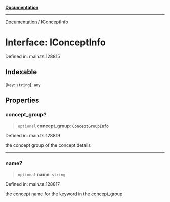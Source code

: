 [**Documentation**](../README.md)

***

[Documentation](../README.md) / IConceptInfo

# Interface: IConceptInfo

Defined in: main.ts:128815

## Indexable

\[`key`: `string`\]: `any`

## Properties

### concept\_group?

> `optional` **concept\_group**: [`ConceptGroupInfo`](../classes/ConceptGroupInfo.md)

Defined in: main.ts:128819

the concept group of the concept details

***

### name?

> `optional` **name**: `string`

Defined in: main.ts:128817

the concept name for the keyword in the concept_group
